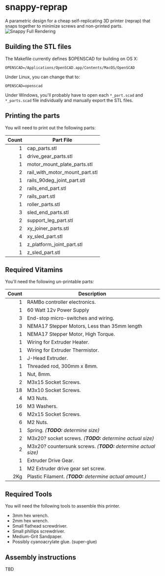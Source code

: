 snappy-reprap
=============

A parametric design for a cheap self-replicating 3D printer (reprap) that snaps together to minimize screws and non-printed parts.
![Snappy Full Rendering](https://github.com/revarbat/snappy-reprap/wiki/snappy_small.png)

Building the STL files
----------------------

The Makefile currently defines $OPENSCAD for building on OS X:
```
OPENSCAD=/Applications/OpenSCAD.app/Contents/MacOS/OpenSCAD
```

Under Linux, you can change that to:
```
OPENSCAD=openscad
```

Under Windows, you'll probably have to open each `*_part.scad` and `*_parts.scad` file individually and manually export the STL files.


Printing the parts
------------------
You will need to print out the following parts:

|Count| Part File
|----:|----------------------
|   1 | cap\_parts.stl
|   1 | drive\_gear\_parts.stl
|   1 | motor\_mount\_plate\_parts.stl
|   2 | rail\_with\_motor\_mount\_part.stl
|   1 | rails\_90deg\_joint\_part.stl
|   2 | rails\_end\_part.stl
|   7 | rails\_part.stl
|   1 | roller\_parts.stl
|   3 | sled\_end\_parts.stl
|   2 | support\_leg\_part.stl
|   2 | xy\_joiner\_parts.stl
|   4 | xy\_sled\_part.stl
|   1 | z\_platform\_joint\_part.stl
|   1 | z\_sled\_part.stl


Required Vitamins
-----------------
You'll need the following un-printable parts:

|Count| Description
|----:|----------------------------------------------------
|   1 | RAMBo controller electronics.
|   1 | 60 Watt 12v Power Supply
|   3 | End-stop micro-switches and wiring.
|   3 | NEMA17 Stepper Motors, Less than 35mm length
|   1 | NEMA17 Stepper Motor, High Torque.
|   1 | Wiring for Extruder Heater.
|   1 | Wiring for Extruder Thermistor.
|   1 | J-Head Extruder.
|   1 | Threaded rod, 300mm x 8mm.
|   1 | Nut, 8mm.
|   2 | M3x15 Socket Screws. 
|  18 | M3x10 Socket Screws.
|   4 | M3 Nuts.
|  16 | M3 Washers.
|   6 | M2x15 Socket Screws.
|   6 | M2 Nuts.
|   1 | Spring.  _(**TODO:** determine size)_
|   2 | M3x20? socket screws. _(**TODO:** determine actual size)_
|   2 | M3x20? countersunk screws. _(**TODO:** determine actual size)_
|   1 | Extruder Drive Gear.
|   1 | M2 Extruder drive gear set screw.
| 2Kg | Plastic Filament. _(**TODO:** determine actual amount.)_


Required Tools
--------------
You will need the following tools to assemble this printer.

- 3mm hex wrench.
- 2mm hex wrench.
- Small flathead screwdriver.
- Small phillips screwdriver.
- Medium-Grit Sandpaper.
- Possibly cyanoacrylate glue. (super-glue)


Assembly instructions
---------------------
TBD


